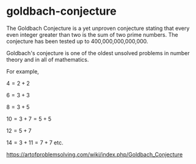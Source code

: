 # goldbach-conjecture

The Goldbach Conjecture is a yet unproven conjecture stating that every even integer greater than two is the sum of two prime numbers. The conjecture has been tested up to 400,000,000,000,000.

Goldbach's conjecture is one of the oldest unsolved problems in number theory and in all of mathematics.


For example,

$4 = 2 + 2$

$6 = 3 + 3$

$8 = 3 + 5$

$10 = 3 + 7 = 5 + 5$

$12 = 5 + 7$

$14 = 3 + 11 = 7 + 7$ etc.


https://artofproblemsolving.com/wiki/index.php/Goldbach_Conjecture
